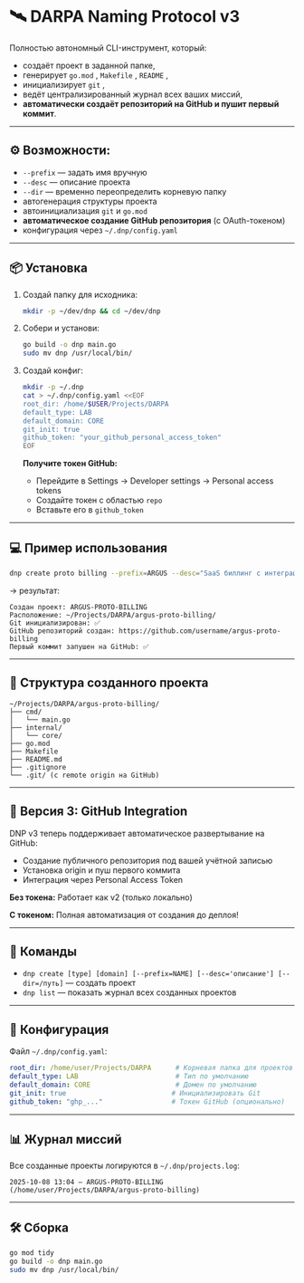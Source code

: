 # 🛰 DARPA Naming Protocol v3

Полностью автономный CLI-инструмент, который:

* создаёт проект в заданной папке,
* генерирует `go.mod` , `Makefile` , `README` ,
* инициализирует `git` ,
* ведёт централизированный журнал всех ваших миссий,
* **автоматически создаёт репозиторий на GitHub и пушит первый коммит**.

---

## ⚙️ Возможности:

* `--prefix`  — задать имя вручную
* `--desc`  — описание проекта
* `--dir`  — временно переопределить корневую папку
* автогенерация структуры проекта
* автоинициализация `git`  и `go.mod`
* **автоматическое создание GitHub репозитория** (с OAuth-токеном)
* конфигурация через `~/.dnp/config.yaml`

---

## 📦 Установка

1. Создай папку для исходника:

   ```bash
   mkdir -p ~/dev/dnp && cd ~/dev/dnp
   ```
2. Собери и установи:

   ```bash
   go build -o dnp main.go
   sudo mv dnp /usr/local/bin/
   ```
3. Создай конфиг:

   ```bash
   mkdir -p ~/.dnp
   cat > ~/.dnp/config.yaml <<EOF
   root_dir: /home/$USER/Projects/DARPA
   default_type: LAB
   default_domain: CORE
   git_init: true
   github_token: "your_github_personal_access_token"
   EOF
   ```

   **Получите токен GitHub:**
   - Перейдите в Settings → Developer settings → Personal access tokens
   - Создайте токен с областью `repo`
   - Вставьте его в `github_token`

---

## 💻 Пример использования

```bash
dnp create proto billing --prefix=ARGUS --desc="SaaS биллинг с интеграцией Stripe"
```

→ результат:

```
Создан проект: ARGUS-PROTO-BILLING
Расположение: ~/Projects/DARPA/argus-proto-billing/
Git инициализирован: ✅
GitHub репозиторий создан: https://github.com/username/argus-proto-billing
Первый коммит запушен на GitHub: ✅
```

---

## 🧱 Структура созданного проекта

```
~/Projects/DARPA/argus-proto-billing/
├── cmd/
│   └── main.go
├── internal/
│   └── core/
├── go.mod
├── Makefile
├── README.md
├── .gitignore
└── .git/ (с remote origin на GitHub)
```

---

## 🚀 Версия 3: GitHub Integration

DNP v3 теперь поддерживает автоматическое развертывание на GitHub:

- Создание публичного репозитория под вашей учётной записью
- Установка origin и пуш первого коммита
- Интеграция через Personal Access Token

**Без токена:** Работает как v2 (только локально)

**С токеном:** Полная автоматизация от создания до деплоя!

---

## 📜 Команды

- `dnp create [type] [domain] [--prefix=NAME] [--desc='описание'] [--dir=/путь]` — создать проект
- `dnp list` — показать журнал всех созданных проектов

---

## 🔧 Конфигурация

Файл `~/.dnp/config.yaml`:

```yaml
root_dir: /home/user/Projects/DARPA      # Корневая папка для проектов
default_type: LAB                        # Тип по умолчанию
default_domain: CORE                     # Домен по умолчанию
git_init: true                          # Инициализировать Git
github_token: "ghp_..."                 # Токен GitHub (опционально)
```

---

## 📊 Журнал миссий

Все созданные проекты логируются в `~/.dnp/projects.log`:

```
2025-10-08 13:04 — ARGUS-PROTO-BILLING (/home/user/Projects/DARPA/argus-proto-billing)
```

---

## 🛠 Сборка

```bash
go mod tidy
go build -o dnp main.go
sudo mv dnp /usr/local/bin/
```
